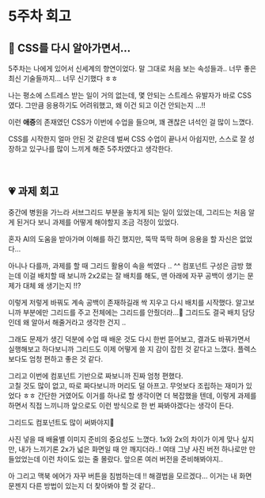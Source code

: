 # 5주차 회고

## 📖 CSS를 다시 알아가면서...

5주차는 나에게 있어서 신세계의 향연이었다. 말 그대로 처음 보는 속성들과.. 너무 좋은 최신 기술들까지... 너무 신기했다 ㅎㅎ

나는 평소에 스트레스 받는 일이 거의 없는데, 몇 안되는 스트레스 유발자가 바로 CSS 였다. 그만큼 응용하기도 어려워했고, 왜 이건 되고 이건 안되는지 ...!!

이런 **애증**의 존재였던 CSS가 이번에 수업을 들으며, 꽤 괜찮은 녀석인 걸 많이 느꼈다.

CSS를 시작한지 얼마 안된 것 같은데 벌써 CSS 수업이 끝나서 아쉽지만, 스스로 잘 성장하고 있구나를 많이 느끼게 해준 5주차였다고 생각한다.

<br>

## 💗 과제 회고

중간에 병원을 가느라 서브그리드 부분을 놓치게 되는 일이 있었는데, 그리드는 처음 알게 된거다 보니 과제를 어떻게 해야할지 조금 걱정이 있었다.

혼자 AI의 도움을 받아가며 이해를 하긴 했지만, 뚝딱 뚝딱 하며 응용을 할 자신은 없었다...

아니나 다를까, 과제를 할 때 그리드 활용이 속을 썩였다 .. ^^ 컴포넌트 구성은 금방 했는데 이걸 배치할 때 보니까 2x2로는 잘 배치를 해도, 맨 아래에 자꾸 공백이 생기는 문제가 대체 왜 생기는지 !!?

이렇게 저렇게 바꿔도 계속 공백이 존재하길래 싹 지우고 다시 배치를 시작했다. 알고보니까 부분에만 그리드를 주고 전체에는 그리드를 안줬더라...🥲 그리드도 결국 배치 담당인데 왜 알아서 해줄거라고 생각한 건지 ..

그래도 문제가 생긴 덕분에 수업 때 배운 것도 다시 한번 뜯어보고, 결과도 바꿔가면서 실행해보고 하다보니까 그리드도 이제 어떻게 쓸 지 감이 잡힌 것 같다고 느꼈다. 플렉스보다도 엄청 편하고 좋은 것 같다.

그리고 이번에 컴포넌트 기반으로 짜보니까 진짜 엄청 편했다.  
고칠 것도 많이 없고, 따로 짜다보니까 머리도 덜 아프고. 무엇보다 조립하는 재미가 있었다 ㅎㅎ 간단한 거였어도 이거를 하나로 할 생각이면 더 복잡했을 텐데, 이렇게 과제를 하면서 직접 느끼니까 앞으로도 이런 방식으로 한 번 짜봐야겠다는 생각이 든다.

그리드도 컴포넌트도 많이 써봐야지🌟

사진 넣을 때 배율별 이미지 준비의 중요성도 느꼈다. 1x와 2x의 차이가 이게 맞나 싶지만, 내가 느끼기론 2x가 넓은 화면일 때 안 깨지더라..! 여태 그냥 사진 버전 하나로만 만들었었는데 이런 차이도 있는 줄 몰랐다. 앞으론 여러 버전을 준비해봐야지..

아 그리고 맥북 에어가 자꾸 버튼을 침범하는데 !! 해결법을 모르겠다... 이거는 내 화면 문젠지 다른 방법이 있는지 더 찾아봐야 할 것 같다..
